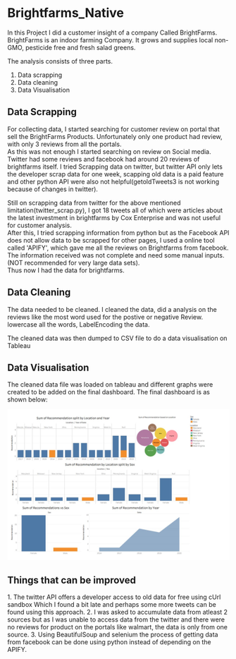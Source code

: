 # Brightfarms_Native

In this Project I did a customer insight of a company Called BrightFarms. BrightFarms is an indoor farming Company. It grows and supplies local non-GMO, pesticide free and fresh salad greens.

The analysis consists of three parts. 
<ol>
<li> Data scrapping 
<li> Data cleaning
<li> Data Visualisation
</ol>


<h2> Data Scrapping </h2>
For collecting data, I started searching for customer review on portal that sell the BrightFarms Products. Unfortunately only one product had review, with only 3 reviews from all the portals. <br>
As this was not enough I started searching on review on Social media. Twitter had some reviews and facebook had around 20 reviews of brightfarms itself. 
I tried Scrapping data on twitter, but twitter API only lets the developer scrap data for one week, scapping old data is a paid feature and other python API were also not helpful(getoldTweets3 is not working because of changes in twitter). <br>

Still on scrapping data from twitter for the above mentioned limitation(twitter_scrap.py), I got 18 tweets all of which were articles about the latest investment in brightfarms  by Cox Enterprise and was not useful for customer analysis.  <br>
After this, I tried scrapping information from python but as the Facebook API does not allow data to be scrapped for other pages, I used a online tool called 'APIFY', which gave me all the reviews on Brightfarms from facebook. <br>
The information received was not complete and need some manual inputs. (NOT recommended for very large data sets).  
Thus now I had the data for brightfarms. 

<h2> Data Cleaning </h2>

The data needed to be cleaned. I cleaned the data, did a analysis on the reviews like the most word used for the postive or negative Review. lowercase all the words, LabelEncoding the data.

The cleaned data was then dumped to CSV file to do a data visualisation on Tableau

<h2> Data Visualisation </h2>

The cleaned data file was loaded on tableau and different graphs were created to be added on the final dashboard.
The final dashboard is as shown below:

![alt text](Images/dashboard.JPG) 



<h2> Things that can be improved </h2>
1. The twitter API offers a developer access to old data for free using cUrl sandbox Which I found a bit late and perhaps some more tweets can be found using this approach. 
2. I was asked to accumulate data from atleast 2 sources but as I was unable to access data from the twitter and there were no reviews for product on the portals like walmart, the data is only from one source. 
3. Using BeautifulSoup and selenium the process of getting data from facebook can be done using python instead of depending on the APIFY.
